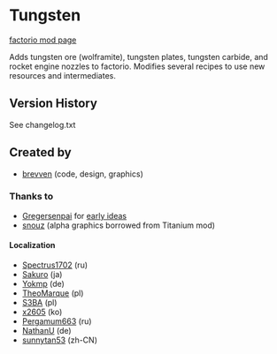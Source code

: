 # Tungsten

[factorio mod page](https://mods.factorio.com/mod/bztungsten)

Adds tungsten ore (wolframite), tungsten plates, tungsten carbide, and rocket engine nozzles to factorio.
Modifies several recipes to use new resources and intermediates.

## Version History
See changelog.txt

## Created by

- [brevven](https://mods.factorio.com/user/brevven) (code, design, graphics)

### Thanks to
- [Gregersenpai](https://mods.factorio.com/user/Gregersenpai) for [early ideas](https://mods.factorio.com/mod/bztitanium/discussion/608eb5b4012c5f47810bf252)
- [snouz](https://mods.factorio.com/user/snouz) (alpha graphics borrowed from Titanium mod)

#### Localization

- [Spectrus1702](https://github.com/Spectrus1702) (ru)
- [Sakuro](https://github.com/sakuro) (ja)
- [Yokmp](https://github.com/Yokmp) (de)
- [TheoMarque](https://github.com/TheoMarque) (pl)
- [S3BA](https://github.com/S3BA-pl) (pl)
- [x2605](https://github.com/x2605) (ko)
- [Pergamum663](https://github.com/Pergamum663) (ru)
- [NathanU](https://github.com/NathanU) (de)
- [sunnytan53](https://github.com/sunnytan53) (zh-CN)
